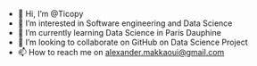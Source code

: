 - 👋 Hi, I’m @Ticopy
- 👀 I’m interested in Software engineering and Data Science
- 🌱 I’m currently learning Data Science in Paris Dauphine
- 💞️ I’m looking to collaborate on GitHub on Data Science Project
- 📫 How to reach me on alexander.makkaoui@gmail.com

